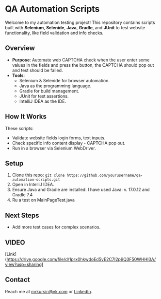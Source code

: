 # QA Automation Scripts
Welcome to my automation testing project! This repository contains scripts built with **Selenium**, **Selenide**, **Java**, **Gradle**, and **JUnit** to test website functionality, like field validation and info checks.

## Overview
- **Purpose**: Automate web CAPTCHA check when the user enter some values in the fields and press the button, the CAPTCHA should pop out and test should be failed.
- **Tools**: 
  - Selenium & Selenide for browser automation.
  - Java as the programming language.
  - Gradle for build management.
  - JUnit for test assertions.
  - IntelliJ IDEA as the IDE.
    
## How It Works
These scripts:
- Validate website fields login forms, text inputs.
- Check specific info content display - CAPTCHA pop out.
- Run in a browser via Selenium WebDriver.

## Setup
1. Clone this repo: `git clone https://github.com/yourusername/qa-automation-scripts.git`
2. Open in IntelliJ IDEA.
3. Ensure Java and Gradle are installed. I have used Java: v. 17.0.12 and Gradle 7.4
4. Ru a test on MainPageTest.java
## Next Steps
- Add more test cases for complex scenarios.

## VIDEO
[Link](https://drive.google.com/file/d/1prx0hkwdoEd5vE2C7I2p9Q3F50WHHI0A/view?usp=sharing]

## Contact
Reach me at [mrkursin@vk.com](mailto:mrkursin@vk.com) or [LinkedIn](insert-your-linkedin-url).
